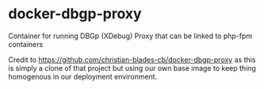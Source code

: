 # docker-dbgp-proxy
Container for running DBGp (XDebug) Proxy that can be linked to php-fpm containers

Credit to https://github.com/christian-blades-cb/docker-dbgp-proxy as this is simply a clone of that project but using our own base image to keep thing homogenous in our deployment environment.
